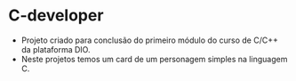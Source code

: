 # C-developer
- Projeto criado para conclusão do primeiro módulo do curso de C/C++ da plataforma DIO.
- Neste projetos temos um card de um personagem simples na linguagem C.
